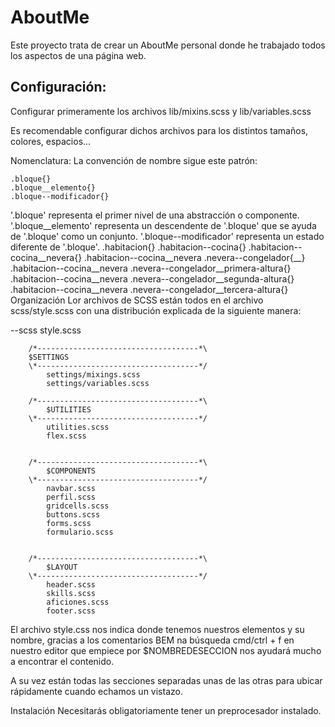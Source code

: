 # AboutMe

Este proyecto trata de crear un AboutMe personal donde he trabajado todos los aspectos de una página web.
## Configuración:

Configurar primeramente los archivos lib/mixins.scss y lib/variables.scss

Es recomendable configurar dichos archivos para los distintos tamaños, colores, espacios...

Nomenclatura:
La convención de nombre sigue este patrón:

    .bloque{}
    .bloque__elemento{}
    .bloque--modificador{}
'.bloque' representa el primer nivel de una abstracción o componente.
'.bloque__elemento' representa un descendente de '.bloque' que se ayuda de '.bloque' como un conjunto.
'.bloque--modificador' representa un estado diferente de '.bloque'.
    .habitacion{}
    .habitacion--cocina{}
        .habitacion--cocina__nevera{}
        .habitacion--cocina__nevera .nevera--congelador{__}
        .habitacion--cocina__nevera .nevera--congelador__primera-altura{}
        .habitacion--cocina__nevera .nevera--congelador__segunda-altura{}
        .habitacion--cocina__nevera .nevera--congelador__tercera-altura{}
Organización
Lor archivos de SCSS están todos en el archivo scss/style.scss con una distribución explicada de la siguiente manera:

--scss
    style.scss

        /*------------------------------------*\
        $SETTINGS
        \*------------------------------------*/
            settings/mixings.scss
            settings/variables.scss

        /*------------------------------------*\
            $UTILITIES
        \*------------------------------------*/
            utilities.scss
            flex.scss

        
        /*------------------------------------*\
            $COMPONENTS
        \*------------------------------------*/
            navbar.scss
            perfil.scss
            gridcells.scss
            buttons.scss
            forms.scss
            formulario.scss


        /*------------------------------------*\
            $LAYOUT
        \*------------------------------------*/
            header.scss
            skills.scss
            aficiones.scss
            footer.scss


El archivo style.css nos indica donde tenemos nuestros elementos y su nombre, gracias a los comentarios BEM na búsqueda cmd/ctrl + f en nuestro editor que empiece por $NOMBREDESECCION nos ayudará mucho a encontrar el contenido.

A su vez están todas las secciones separadas unas de las otras para ubicar rápidamente cuando echamos un vistazo.

Instalación
Necesitarás obligatoriamente tener un preprocesador instalado.
